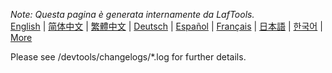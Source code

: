 <i>Note: Questa pagina è generata internamente da LafTools.</i> <br/> [English](/docs/en_US/CHANGELOG.md)  |  [简体中文](/docs/zh_CN/CHANGELOG.md)  |  [繁體中文](/docs/zh_HK/CHANGELOG.md)  |  [Deutsch](/docs/de/CHANGELOG.md)  |  [Español](/docs/es/CHANGELOG.md)  |  [Français](/docs/fr/CHANGELOG.md)  |  [日本語](/docs/ja/CHANGELOG.md)  |  [한국어](/docs/ko/CHANGELOG.md) | [More](/docs/) <br/>

Please see /devtools/changelogs/*.log for further details.
